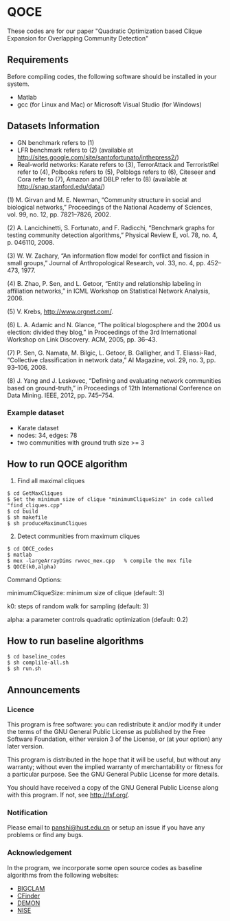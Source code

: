 # QOCE
These codes are for our paper "Quadratic Optimization based Clique Expansion for Overlapping Community Detection"

## Requirements
Before compiling codes, the following software should be installed in your system.
- Matlab
- gcc (for Linux and Mac) or Microsoft Visual Studio (for Windows)

## Datasets Information
- GN benchmark refers to (1)
- LFR benchmark refers to (2) (available at http://sites.google.com/site/santofortunato/inthepress2/)
- Real-world networks: Karate refers to (3), TerrorAttack and TerroristRel refer to (4),  Polbooks refers to (5), Polblogs refers to (6), Citeseer and Cora refer to (7), Amazon and DBLP refer to (8) (available at http://snap.stanford.edu/data/)

(1) M. Girvan and M. E. Newman, “Community structure in social and biological networks,” Proceedings of the National Academy of Sciences, vol. 99, no. 12, pp. 7821–7826, 2002.

(2) A. Lancichinetti, S. Fortunato, and F. Radicchi, “Benchmark graphs for testing community detection algorithms,” Physical Review E, vol. 78, no. 4, p. 046110, 2008.

(3) W. W. Zachary, “An information flow model for conflict and fission in small groups,” Journal of Anthropological Research, vol. 33, no. 4, pp. 452–473, 1977.

(4) B. Zhao, P. Sen, and L. Getoor, “Entity and relationship labeling in affiliation networks,” in ICML Workshop on Statistical Network Analysis, 2006.

(5) V. Krebs, http://www.orgnet.com/.

(6) L. A. Adamic and N. Glance, “The political blogosphere and the 2004 us election: divided they blog,” in Proceedings of the 3rd International Workshop on Link Discovery. ACM, 2005, pp. 36–43.

(7) P. Sen, G. Namata, M. Bilgic, L. Getoor, B. Galligher, and T. Eliassi-Rad, “Collective classification in network data,” AI Magazine, vol. 29, no. 3, pp. 93–106, 2008.

(8) J. Yang and J. Leskovec, “Defining and evaluating network communities based on ground-truth,” in Proceedings of 12th International Conference on Data Mining. IEEE, 2012, pp. 745–754.

### Example dataset
- Karate dataset
- nodes: 34, edges: 78
- two communities with ground truth size >= 3

## How to run QOCE algorithm
1. Find all maximal cliques
```
$ cd GetMaxCliques
$ Set the minimum size of clique "minimumCliqueSize" in code called "find_cliques.cpp"
$ cd build
$ sh makefile
$ sh produceMaximumCliques
```
2. Detect communities from maximum cliques
```
$ cd QOCE_codes 
$ matlab 
$ mex -largeArrayDims rwvec_mex.cpp   % compile the mex file 
$ QOCE(k0,alpha) 
```
Command Options:

minimumCliqueSize: minimum size of clique (default: 3)

k0: steps of random walk for sampling (default: 3)

alpha: a parameter controls quadratic optimization (default: 0.2)

## How to run baseline algorithms
```
$ cd baseline_codes
$ sh complile-all.sh
$ sh run.sh
```

## Announcements

### Licence
This program is free software: you can redistribute it and/or modify it under the terms of the GNU General Public License as published by the Free Software Foundation, either version 3 of the License, or (at your option) any later version.

This program is distributed in the hope that it will be useful, but without any warranty; without even the implied warranty of merchantability or fitness for a particular purpose. See the GNU General Public License for more details.

You should have received a copy of the GNU General Public License along with this program. If not, see http://fsf.org/.

### Notification
Please email to panshi@hust.edu.cn or setup an issue if you have any problems or find any bugs.

### Acknowledgement
In the program, we incorporate some open source codes as baseline algorithms from the following websites:
- [BIGCLAM](http://github.com/snap-stanford/snap/tree/master/examples/bigclam)
- [CFinder](http://hal.elte.hu/cfinder/wiki/?n=Main.Software)
- [DEMON](http://www.michelecoscia.com/?page_id=42)
- [NISE](http://lab.icc.skku.ac.kr/~jjwhang/codes/cikm2013/nise.html)
